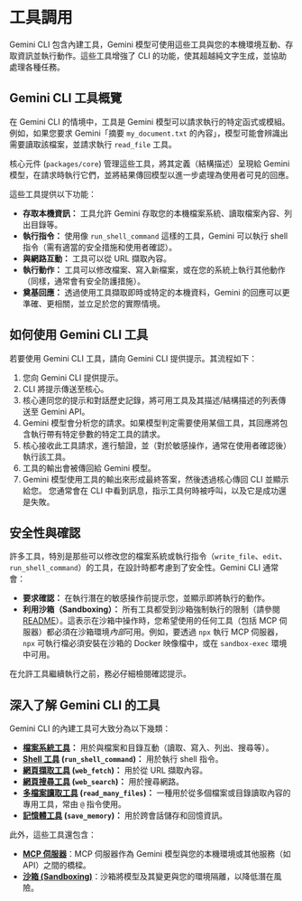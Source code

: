 # 工具調用

Gemini CLI 包含內建工具，Gemini 模型可使用這些工具與您的本機環境互動、存取資訊並執行動作。這些工具增強了 CLI 的功能，使其超越純文字生成，並協助處理各種任務。

## Gemini CLI 工具概覽

在 Gemini CLI 的情境中，工具是 Gemini 模型可以請求執行的特定函式或模組。例如，如果您要求 Gemini「摘要 `my_document.txt` 的內容」，模型可能會辨識出需要讀取該檔案，並請求執行 `read_file` 工具。

核心元件 (`packages/core`) 管理這些工具，將其定義（結構描述）呈現給 Gemini 模型，在請求時執行它們，並將結果傳回模型以進一步處理為使用者可見的回應。

這些工具提供以下功能：

- **存取本機資訊：** 工具允許 Gemini 存取您的本機檔案系統、讀取檔案內容、列出目錄等。
- **執行指令：** 使用像 `run_shell_command` 這樣的工具，Gemini 可以執行 shell 指令（需有適當的安全措施和使用者確認）。
- **與網路互動：** 工具可以從 URL 擷取內容。
- **執行動作：** 工具可以修改檔案、寫入新檔案，或在您的系統上執行其他動作（同樣，通常會有安全防護措施）。
- **奠基回應：** 透過使用工具擷取即時或特定的本機資料，Gemini 的回應可以更準確、更相關，並立足於您的實際情境。

## 如何使用 Gemini CLI 工具

若要使用 Gemini CLI 工具，請向 Gemini CLI 提供提示。其流程如下：

1. 您向 Gemini CLI 提供提示。
2. CLI 將提示傳送至核心。
3. 核心連同您的提示和對話歷史記錄，將可用工具及其描述/結構描述的列表傳送至 Gemini API。
4. Gemini 模型會分析您的請求。如果模型判定需要使用某個工具，其回應將包含執行帶有特定參數的特定工具的請求。
5. 核心接收此工具請求，進行驗證，並（對於敏感操作，通常在使用者確認後）執行該工具。
6. 工具的輸出會被傳回給 Gemini 模型。
7. Gemini 模型使用工具的輸出來形成最終答案，然後透過核心傳回 CLI 並顯示給您。
您通常會在 CLI 中看到訊息，指示工具何時被呼叫，以及它是成功還是失敗。

## 安全性與確認

許多工具，特別是那些可以修改您的檔案系統或執行指令（`write_file`、`edit`、`run_shell_command`）的工具，在設計時都考慮到了安全性。Gemini CLI 通常會：

- **要求確認：** 在執行潛在的敏感操作前提示您，並顯示即將執行的動作。
- **利用沙箱（Sandboxing）：** 所有工具都受到沙箱強制執行的限制（請參閱 [README](../../README.md#sandboxing)）。這表示在沙箱中操作時，您希望使用的任何工具（包括 MCP 伺服器）都必須在沙箱環境*內部*可用。例如，要透過 `npx` 執行 MCP 伺服器，`npx` 可執行檔必須安裝在沙箱的 Docker 映像檔中，或在 `sandbox-exec` 環境中可用。

在允許工具繼續執行之前，務必仔細檢閱確認提示。

## 深入了解 Gemini CLI 的工具

Gemini CLI 的內建工具可大致分為以下幾類：

- **[檔案系統工具](./file-system.md)：** 用於與檔案和目錄互動（讀取、寫入、列出、搜尋等）。
- **[Shell 工具](./shell.md) (`run_shell_command`)：** 用於執行 shell 指令。
- **[網頁擷取工具](./web-fetch.md) (`web_fetch`)：** 用於從 URL 擷取內容。
- **[網頁搜尋工具](./web-search.md) (`web_search`)：** 用於搜尋網路。
- **[多檔案讀取工具](./multi-file.md) (`read_many_files`)：** 一種用於從多個檔案或目錄讀取內容的專用工具，常由 `@` 指令使用。
- **[記憶體工具](./memory.md) (`save_memory`)：** 用於跨會話儲存和回憶資訊。

此外，這些工具還包含：

- **[MCP 伺服器](./mcp-server.md)**：MCP 伺服器作為 Gemini 模型與您的本機環境或其他服務（如 API）之間的橋樑。
- **[沙箱 (Sandboxing)](../sandbox.md)**：沙箱將模型及其變更與您的環境隔離，以降低潛在風險。